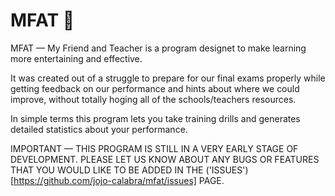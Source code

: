 # MFAT 🧘

MFAT — My Friend and Teacher is a program designet to make learning more entertaining and effective.

It was created out of a struggle to prepare for our final exams properly while getting feedback on our performance and hints about where we could improve, without totally hoging all of the schools/teachers resources.

In simple terms this program lets you take training drills and generates detailed statistics about your performance.

IMPORTANT — THIS PROGRAM IS STILL IN A VERY EARLY STAGE OF DEVELOPMENT. PLEASE LET US KNOW ABOUT ANY BUGS OR FEATURES THAT YOU WOULD LIKE TO BE ADDED IN THE ('ISSUES')[https://github.com/jojo-calabra/mfat/issues] PAGE.
